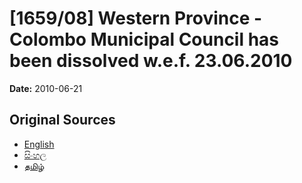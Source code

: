 # [1659/08] Western Province - Colombo Municipal Council has been dissolved w.e.f. 23.06.2010

**Date:** 2010-06-21

## Original Sources

- [English](https://documents.gov.lk/view/extra-gazettes/2010/6/1659-08_E.pdf)
- [සිංහල](https://documents.gov.lk/view/extra-gazettes/2010/6/1659-08_S.pdf)
- [தமிழ்](https://documents.gov.lk/view/extra-gazettes/2010/6/1659-08_T.pdf)
